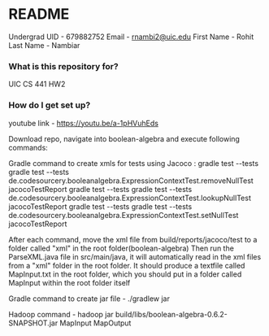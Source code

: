 # README #

Undergrad
UID - 679882752
Email - rnambi2@uic.edu
First Name - Rohit
Last Name - Nambiar

### What is this repository for? ###

UIC CS 441 HW2

### How do I get set up? ###

youtube link - https://youtu.be/a-1pHVuhEds

Download repo, navigate into boolean-algebra and execute following commands:

Gradle command to create xmls for tests using Jacoco : 
gradle test --tests gradle test --tests de.codesourcery.booleanalgebra.ExpressionContextTest.removeNullTest jacocoTestReport
gradle test --tests gradle test --tests de.codesourcery.booleanalgebra.ExpressionContextTest.lookupNullTest jacocoTestReport
gradle test --tests gradle test --tests de.codesourcery.booleanalgebra.ExpressionContextTest.setNullTest jacocoTestReport

After each command, move the xml file from build/reports/jacoco/test to a folder called "xml" in the root folder(boolean-algebra)
Then run the ParseXML.java file in src/main/java, it will automatically read in the xml files from a "xml" folder in the root folder.
It should produce a textfile called MapInput.txt in the root folder, which you should put in a folder called MapInput within the root
folder itself

Gradle command to create jar file - ./gradlew jar

Hadoop command - hadoop jar build/libs/boolean-algebra-0.6.2-SNAPSHOT.jar MapInput MapOutput